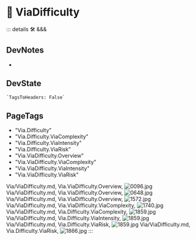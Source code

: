 

# 🔷 <via>ViaDifficulty</via>

::: details 🛠 <dev>&&&</dev>

## DevNotes

-

## DevState

```py
`TagsToHeaders: False`
```

<h2>PageTags</h2>

- "Via.Difficulty"
- "Via.Difficulty.ViaComplexity"
- "Via.Difficulty.ViaIntensity"
- "Via.Difficulty.ViaRisk"
- "Via.ViaDifficulty.Overview"
- "Via.ViaDifficulty.ViaComplexity"
- "Via.ViaDifficulty.ViaIntensity"
- "Via.ViaDifficulty.ViaRisk"

Via/ViaDifficulty.md, <dev>Via.ViaDifficulty.Overview</dev>, ![0096.jpg](/PaperPhoto/0096.jpg)
Via/ViaDifficulty.md, <dev>Via.ViaDifficulty.Overview</dev>, ![0648.jpg](/PaperPhoto/0648.jpg)
Via/ViaDifficulty.md, <dev>Via.ViaDifficulty.Overview</dev>, ![1572.jpg](/PaperPhoto/1572.jpg)
Via/ViaDifficulty.md, <dev>Via.ViaDifficulty.ViaComplexity</dev>, ![1740.jpg](/PaperPhoto/1740.jpg)
Via/ViaDifficulty.md, <dev>Via.Difficulty.ViaComplexity</dev>, ![1859.jpg](/PaperPhoto/1859.jpg)
Via/ViaDifficulty.md, <dev>Via.Difficulty.ViaIntensity</dev>, ![1859.jpg](/PaperPhoto/1859.jpg)
Via/ViaDifficulty.md, <dev>Via.Difficulty.ViaRisk</dev>, ![1859.jpg](/PaperPhoto/1859.jpg)
Via/ViaDifficulty.md, <dev>Via.Difficulty.ViaRisk</dev>, ![1866.jpg](/PaperPhoto/1866.jpg)
:::